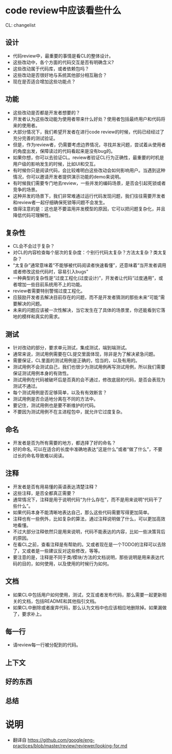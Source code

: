 # code review中应该看些什么

CL: changelist

## 设计
+ 代码review中，最重要的事情是看CL的整体设计。  
+ 这些改动中，各个方面的代码交互是否有明确含义?  
+ 这些改动属于代码库，或者依赖包吗？  
+ 这些改动是否很好地与系统其他部分相互融合？  
+ 现在是否适合增加这些功能点？

## 功能
+ 这些改动是否都是开发者想要的？
+ 开发者认为这些改动能为使用者带来什么好处？使用者包括最终用户和代码将来的使用者。
+ 大部分情况下，我们希望开发者在进行code review的时候，代码已经经过了充分完善的测试验证。
+ 但是，作为review者，仍需要考虑边界情况，寻找并发问题，尝试着从使用者的角度出发，保障读过的代码看起来是没有bug的。
+ 如果你想，你可以去验证CL。review者验证CL行为正确性，最重要的时机是用户级的影响发生的时候，比如UI和交互。
+ 有时候你只是阅读代码，会比较难明白这些改动会如何影响用户。当遇到这种情况，你可以邀请开发者提供演示功能的demo来说明。
+ 有时候我们需要专门地去review，一些并发的编码场景，是否会引起死锁或者竞争的场景。
+ 这种并发的场景下，我们非常难通过运行代码发现问题，我们往往需要开发者和review者一起仔细确保死锁等问题不会发生。
+ 值得注意的是：这也是不要滥用并发模型的原因，它可以把问题复杂化，并且降低代码可理解性。

## 复杂性
+ CL会不会过于复杂？
+ 对CL的内容检查每个层次的复杂度：个别行代码太复杂？方法太复杂？类太复杂？
+ “太复杂”通常意味着“不能够被代码阅读者快速看懂”，还意味着“当开发者调用或者修改这些代码时，容易引入bugs”
+ 一种典型的复杂性是“过度工程化(过度设计)”，开发者让代码“过度通用”，或者增加一些目前系统用不上的功能。
+ review者需要特别警惕过度工程化。
+ 应鼓励开发者去解决目前存在的问题，而不是开发者猜测的那些未来“可能”需要解决的问题。
+ 未来的问题应该被一次性解决，当它发生在了具体的场景里，你还能看到它落地的模样和真实的需求。

## 测试
+ 针对改动的部分，要求单元测试，集成测试，端到端测试。
+ 通常来说，测试用例需要在CL提交里面体现，除非是为了解决紧急问题。
+ 需要保证，CL里面的测试用例是正确的，恰当的，以及有用的。
+ 测试用例不会测试自己，我们也很少为测试用例再写测试用例，所以我们需要保证测试用例本身的有效性。
+ 测试用例在代码被破坏后是否真的会不通过，修改底层的代码，是否会表现为测试不通过。
+ 每个测试用例是否足够简单，以及有有效断言？
+ 测试用例是否合适地分离在不同的方法中。
+ 要记住，测试用例也是要不断维护的代码。
+ 不要因为测试用例不在主进程包中，就允许它过度复杂。

## 命名
+ 开发者是否为所有需要的地方，都选择了好的命名？
+ 好的命名, 可以在适合的长度中准确地表达“这是什么”或者“做了什么”，不要过长的命名导致难以阅读。

## 注释
+ 开发者是否有用易懂的英语表达清楚注释？
+ 这些注释，是否全都真正需要？
+ 通常情况下，注释是用于说明代码“为什么存在”，而不是用来说明“代码干了些什么”。
+ 如果代码本身不能清晰地表达自己，那么这些代码需要写得更加简单。
+ 注释也有一些例外，比如复杂的算法，通过注释说明做了什么，可以更加高效地看懂。
+ 不过大部分注释依然只是用来说明，代码不能表达的内容，比如一些决策背后的原因。
+ 在看CL之前，查看注释是有帮助的。又或者现在是一个TODO的注释可以去除了，又或者是一些建议反对这些修改，等等。
+ 要注意的是，注释是不同于类/模块/方法的文档说明，那些说明是用来表达代码的目的，如何使用，以及使用的时候行为如何。

## 文档
+ 如果CL中包括用户如何使用，测试，交互或者发布代码，那么需要一起更新相关的文档，包括README和其他指引文档。
+ 如果CL中删除或者废弃代码，那么认为文档中也应该相应地删除掉。如果漏做了，要求补上。

## 每一行
+ 请review每一行被分配到的代码。

## 上下文

## 好的东西

## 总结

# 说明
+ 翻译自 https://github.com/google/eng-practices/blob/master/review/reviewer/looking-for.md
